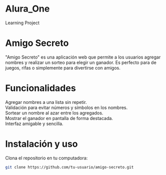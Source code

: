 # Alura_One

Learning Project

# Amigo Secreto

"Amigo Secreto" es una aplicación web que permite a los usuarios agregar nombres y realizar un sorteo para elegir un ganador. Es perfecto para de juegos, rifas o simplemente para divertirse con amigos.

# Funcionalidades

Agregar nombres a una lista sin repetir.  
Validación para evitar números y símbolos en los nombres.  
Sortear un nombre al azar entre los agregados.  
Mostrar el ganador en pantalla de forma destacada.  
Interfaz amigable y sencilla.

# Instalación y uso

Clona el repositorio en tu computadora:

```bash
git clone https://github.com/tu-usuario/amigo-secreto.git
```
